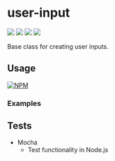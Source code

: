 # user-input

![](https://travis-ci.org/apexearth/user-input.svg)
![](http://img.shields.io/npm/v/user-input.svg?style=flat)
![](http://img.shields.io/npm/dm/user-input.svg?style=flat)
![](http://img.shields.io/npm/l/user-input.svg?style=flat)

Base class for creating user inputs.

## Usage

[![NPM](https://nodei.co/npm/user-input.png)](https://nodei.co/npm/user-input/)

### Examples



## Tests

- Mocha
   - Test functionality in Node.js